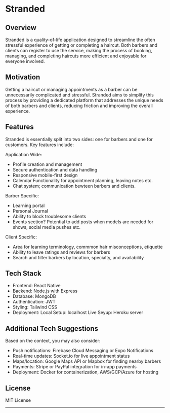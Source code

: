 # Stranded

## Overview
Stranded is a quality-of-life application designed to streamline the often stressful experience of getting or completing a haircut. Both barbers and clients can register to use the service, making the process of booking, managing, and completing haircuts more efficient and enjoyable for everyone involved.

## Motivation
Getting a haircut or managing appointments as a barber can be unnecessarily complicated and stressful. Stranded aims to simplify this process by providing a dedicated platform that addresses the unique needs of both barbers and clients, reducing friction and improving the overall experience.

## Features
Stranded is essentially split into two sides: one for barbers and one for customers. Key features include:

Application Wide:
- Profile creation and management
- Secure authentication and data handling
- Responsive mobile-first design
- Calendar Functionality for appointment planning, leaving notes etc.
- Chat system; communication bewteen barbers and clients.

Barber Specific:
- Learning portal 
- Personal Journal 
- Ability to block troublesome clients
- Events section? Potential to add posts when models are needed for shows, social media pushes etc.

Client Specific:

- Area for learning terminology, commmon hair misconceptions, etiquette 
- Ability to leave ratings and reviews for barbers
- Search and filter barbers by location, specialty, and availability


## Tech Stack
- Frontend: React Native
- Backend: Node.js with Express
- Database: MongoDB
- Authentication: JWT
- Styling: Tailwind CSS
- Deployment:
    Local Setup: localhost
    Live Seyup: Heroku server

## Additional Tech Suggestions
Based on the context, you may also consider:
- Push notifications: Firebase Cloud Messaging or Expo Notifications
- Real-time updates: Socket.io for live appointment status
- Maps/location: Google Maps API or Mapbox for finding nearby barbers
- Payments: Stripe or PayPal integration for in-app payments
- Deployment: Docker for containerization, AWS/GCP/Azure for hosting

## License
MIT License

---
